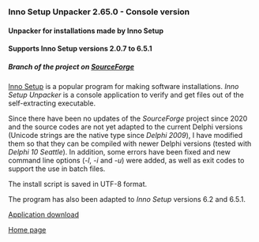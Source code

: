 ### Inno Setup Unpacker 2.65.0 - Console version

#### Unpacker for installations made by Inno Setup

#### Supports Inno Setup versions 2.0.7 to 6.5.1

##### Branch of the project on [SourceForge](http://sourceforge.net/projects/innounp)

[Inno Setup](http://www.jrsoftware.org/isinfo.php) is a popular program
for making software installations. *Inno Setup Unpacker* is a console application
to verify and get files out of the self-extracting executable.

Since there have been no updates of the *SourceForge* project since 2020 and the 
source codes are not yet adapted to the current Delphi versions (Unicode strings are 
the native type since *Delphi 2009*), I have modified them so that they can be 
compiled with newer Delphi versions (tested with *Delphi 10 Seattle*).
In addition, some errors have been fixed and new command line options (*-l*, *-i* and *-u*) were added, as well as exit codes to support the use in batch files. 

The install script is saved in UTF-8 format.

The program has also been adapted to *Inno Setup* versions 6.2 and 6.5.1.

[Application download](https://github.com/jrathlev/InnoUnpacker-Windows-GUI/tree/master/innounp-2/bin)

[Home page](https://www.rathlev-home.de/index-e.html?tools/prog-e.html#unpack)

